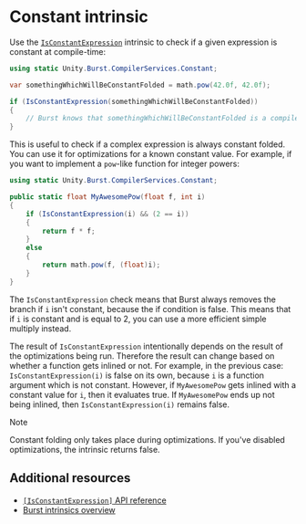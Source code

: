 # Constant intrinsic

Use the [`IsConstantExpression`](xref:Unity.Burst.CompilerServices.Constant.IsConstantExpression*) intrinsic to check if a given expression is constant at compile-time:

```c#
using static Unity.Burst.CompilerServices.Constant;

var somethingWhichWillBeConstantFolded = math.pow(42.0f, 42.0f);

if (IsConstantExpression(somethingWhichWillBeConstantFolded))
{
    // Burst knows that somethingWhichWillBeConstantFolded is a compile-time constant
}
```

This is useful to check if a complex expression is always constant folded. You can use it for optimizations for a known constant value. For example, if you want to implement a `pow`-like function for integer powers:

```c#
using static Unity.Burst.CompilerServices.Constant;

public static float MyAwesomePow(float f, int i)
{
    if (IsConstantExpression(i) && (2 == i))
    {
        return f * f;
    }
    else
    {
        return math.pow(f, (float)i);
    }
}
```

The `IsConstantExpression` check means that Burst always removes the branch  if `i` isn't constant, because the if condition is false. This means that if `i` is constant and is equal to 2, you can use a more efficient simple multiply instead.

The result of `IsConstantExpression` intentionally depends on the result of the optimizations being run. Therefore the result can change based on whether a function gets inlined or not. For example, in the previous case: `IsConstantExpression(i)` is false on its own, because `i` is a function
argument which is not constant. However, if `MyAwesomePow` gets inlined with a constant value for `i`, then it evaluates true. If `MyAwesomePow` ends up not being inlined, then `IsConstantExpression(i)` remains false.

>[!NOTE]
> Constant folding only takes place during optimizations. If you've disabled optimizations, the intrinsic returns false.

## Additional resources

* [`[IsConstantExpression]` API reference](xref:Unity.Burst.CompilerServices.Constant.IsConstantExpression*)
* [Burst intrinsics overview](csharp-burst-intrinsics.md)